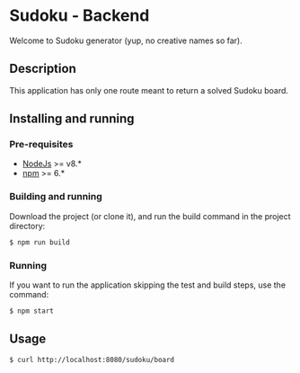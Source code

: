 # Sudoku - Backend

Welcome to Sudoku generator (yup, no creative names so far).

## Description

This application has only one route meant to return a solved Sudoku board.

## Installing and running

### Pre-requisites

*  [NodeJs](https://nodejs.org/en/download/) >= v8.*
*  [npm](https://www.npmjs.com/get-npm) >= 6.*

### Building and running
Download the project (or clone it), and run the build command in the project directory:

```bash
$ npm run build
```
### Running

If you want to run the application skipping the test and build steps, use the command:

```bash
$ npm start
```

## Usage

```bash
$ curl http://localhost:8080/sudoku/board
```